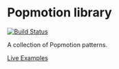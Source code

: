 # Popmotion library

[![Build Status](https://travis-ci.com/kscherling/popmotion-library.svg?branch=master)](https://travis-ci.com/kscherling/popmotion-library)

A collection of Popmotion patterns.

[Live Examples](https://kscherling.github.io/popmotion-library)
